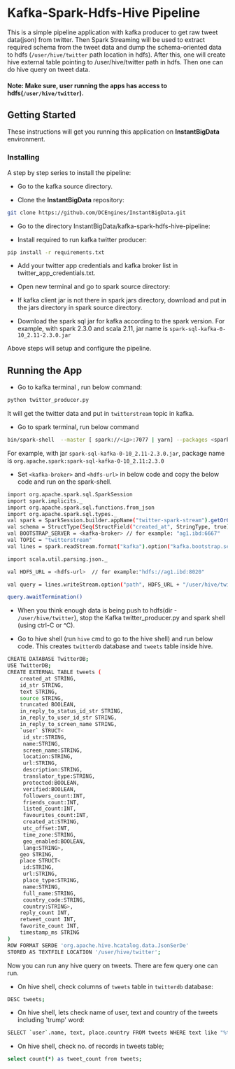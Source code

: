 # Kafka-Spark-Hdfs-Hive Pipeline
This is a simple pipeline application with kafka producer to get raw tweet data(json) from twitter. Then Spark Streaming will be used to extract required schema from the tweet data and dump the schema-oriented data to hdfs (`/user/hive/twitter` path location in hdfs). After this, one will create hive external table pointing to /user/hive/twitter path in hdfs. Then one can do hive query on tweet data.

#### Note: Make sure, user running the apps has access to hdfs(`/user/hive/twitter`).

## Getting Started

These instructions will get you running this application on **InstantBigData** environment.

### Installing

A step by step series to install the pipeline:

* Go to the kafka source directory.

* Clone the **InstantBigData** repository:

```bash
git clone https://github.com/DCEngines/InstantBigData.git
```

* Go to the directory InstantBigData/kafka-spark-hdfs-hive-pipeline:

* Install required to run kafka twitter producer:

```bash
pip install -r requirements.txt
```

* Add your twitter app credentials and kafka broker list in twitter_app_credentials.txt.

* Open new terminal and go to spark source directory:

* If kafka client jar is not there in spark jars directory, download and put in the jars directory in spark source directory. 

* Download the spark sql jar for kafka according to the spark version. For example, with spark 2.3.0 and scala 2.11, jar name is `spark-sql-kafka-0-10_2.11-2.3.0.jar`

Above steps will setup and configure the pipeline.

## Running the App

* Go to kafka terminal , run below command:

```bash
python twitter_producer.py
```
It will get the twitter data and put in `twitterstream` topic in kafka.

* Go to spark terminal, run below command

```bash
bin/spark-shell  --master [ spark://<ip>:7077 | yarn] --packages <spark-sql-kafka-package>
```
For example, with jar `spark-sql-kafka-0-10_2.11-2.3.0.jar`, package name is `org.apache.spark:spark-sql-kafka-0-10_2.11:2.3.0`

* Set `<kafka-broker>` and `<hdfs-url>` in below code and copy the below code and run on the spark-shell.
 ```sh
import org.apache.spark.sql.SparkSession
import spark.implicits._
import org.apache.spark.sql.functions.from_json
import org.apache.spark.sql.types._
val spark = SparkSession.builder.appName("twitter-spark-stream").getOrCreate()
val schema = StructType(Seq(StructField("created_at", StringType, true),StructField("id_str", StringType, true),StructField("text", StringType, true),StructField("source",StringType, true),StructField("truncated", BooleanType, true),StructField("in_reply_to_status_id_str", StringType, true),StructField("in_reply_to_user_id_str", StringType, true),StructField("in_reply_to_screen_name", StringType, true),StructField("user", StructType(Seq(StructField("id_str", StringType, true),StructField("name", StringType, true),StructField("screen_name", StringType, true),StructField("location", StringType, true),StructField("url", StringType, true),StructField("description", StringType, true),StructField("translator_type", StringType, true),StructField("protected", BooleanType, true),StructField("verified", BooleanType, true),StructField("followers_count", IntegerType, true),StructField("friends_count", IntegerType, true),StructField("listed_count", IntegerType, true),StructField("favourites_count", IntegerType, true),StructField("created_at", StringType, true),StructField("utc_offset", IntegerType, true),StructField("time_zone", StringType, true),StructField("geo_enabled", BooleanType, true),StructField("lang", StringType, true))), true),StructField("geo", StringType, true),StructField("place",  StructType(Seq(StructField("id", StringType, true),StructField("url", StringType, true),StructField("place_type", StringType, true),StructField("name", StringType, true),StructField("full_name", StringType, true),StructField("country_code", StringType, true),StructField("country", StringType, true))), true),StructField("reply_count", IntegerType, true),StructField("retweet_count", IntegerType, true),StructField("favorite_count", IntegerType, true),StructField("timestamp_ms", StringType, true)))
val BOOTSTRAP_SERVER = <kafka-broker> // for example: "ag1.ibd:6667"
val TOPIC = "twitterstream"
val lines = spark.readStream.format("kafka").option("kafka.bootstrap.servers", BOOTSTRAP_SERVER).option("subscribe", TOPIC).load().select(from_json($"value".cast("string"), schema).as("data")).select("data.*")

import scala.util.parsing.json._

val HDFS_URL = <hdfs-url>  // for example:"hdfs://ag1.ibd:8020"

val query = lines.writeStream.option("path", HDFS_URL + "/user/hive/twitter").option("checkpointLocation", "/CheckPoint/").outputMode("append").format("json").start()

query.awaitTermination()
```

* When you think enough data is being push to hdfs(dir - `/user/hive/twitter`), stop the Kafka twitter_producer.py and spark shell (using ctrl-C or ^C).

* Go to hive shell (run `hive` cmd to go to the hive shell) and run below code. This creates `twitterdb` database and `tweets` table inside hive.
```sh
CREATE DATABASE TwitterDB;
USE TwitterDB;
CREATE EXTERNAL TABLE tweets (
    created_at STRING,    
    id_str STRING,
    text STRING,
    source STRING,
    truncated BOOLEAN,
    in_reply_to_status_id_str STRING,
    in_reply_to_user_id_str STRING,
    in_reply_to_screen_name STRING,
    `user` STRUCT<
     id_str:STRING,
     name:STRING,
     screen_name:STRING,
     location:STRING,
     url:STRING,
     description:STRING,
     translator_type:STRING,
     protected:BOOLEAN,
     verified:BOOLEAN,
     followers_count:INT,
     friends_count:INT,
     listed_count:INT,
     favourites_count:INT,
     created_at:STRING,
     utc_offset:INT,
     time_zone:STRING,
     geo_enabled:BOOLEAN,
     lang:STRING>,
    geo STRING,
    place STRUCT<
     id:STRING,
     url:STRING,
     place_type:STRING,
     name:STRING,
     full_name:STRING,
     country_code:STRING,
     country:STRING>,
    reply_count INT,
    retweet_count INT,
    favorite_count INT,
    timestamp_ms STRING
)
ROW FORMAT SERDE 'org.apache.hive.hcatalog.data.JsonSerDe'
STORED AS TEXTFILE LOCATION '/user/hive/twitter';
```

Now you can run any hive query on tweets. There are few query one can run.

* On hive shell, check columns of `tweets` table in `twitterdb` database:
```sh
DESC tweets;
```

* On hive shell, lets check name of user, text and country of the tweets including 'trump' word:
```sh
SELECT `user`.name, text, place.country FROM tweets WHERE text like "%trump%";
```

* On hive shell, check no. of records in tweets table;
```sh
select count(*) as tweet_count from tweets;
```
